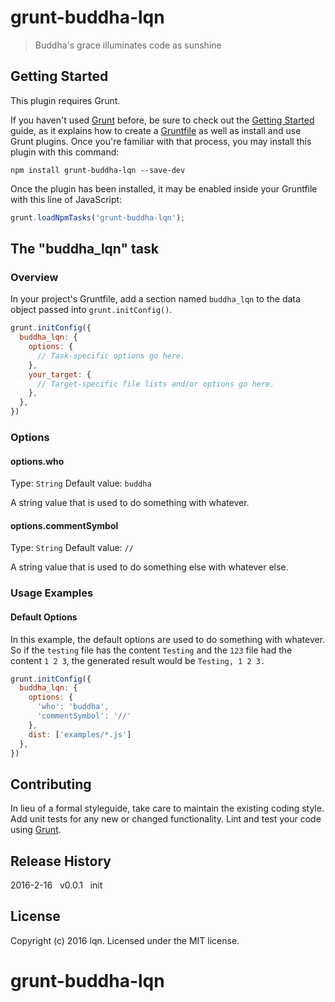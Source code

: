 # grunt-buddha-lqn

> Buddha\'s grace illuminates code as sunshine

## Getting Started
This plugin requires Grunt.

If you haven't used [Grunt](http://gruntjs.com/) before, be sure to check out the [Getting Started](http://gruntjs.com/getting-started) guide, as it explains how to create a [Gruntfile](http://gruntjs.com/sample-gruntfile) as well as install and use Grunt plugins. Once you're familiar with that process, you may install this plugin with this command:

```shell
npm install grunt-buddha-lqn --save-dev
```

Once the plugin has been installed, it may be enabled inside your Gruntfile with this line of JavaScript:

```js
grunt.loadNpmTasks('grunt-buddha-lqn');
```

## The "buddha_lqn" task

### Overview
In your project's Gruntfile, add a section named `buddha_lqn` to the data object passed into `grunt.initConfig()`.

```js
grunt.initConfig({
  buddha_lqn: {
    options: {
      // Task-specific options go here.
    },
    your_target: {
      // Target-specific file lists and/or options go here.
    },
  },
})
```

### Options

#### options.who
Type: `String`
Default value: `buddha`

A string value that is used to do something with whatever.

#### options.commentSymbol
Type: `String`
Default value: `//`

A string value that is used to do something else with whatever else.

### Usage Examples

#### Default Options
In this example, the default options are used to do something with whatever. So if the `testing` file has the content `Testing` and the `123` file had the content `1 2 3`, the generated result would be `Testing, 1 2 3.`

```js
grunt.initConfig({
  buddha_lqn: {
    options: {
      'who': 'buddha',
      'commentSymbol': '//'
    },
    dist: ['examples/*.js']
  },
})
```



## Contributing
In lieu of a formal styleguide, take care to maintain the existing coding style. Add unit tests for any new or changed functionality. Lint and test your code using [Grunt](http://gruntjs.com/).

## Release History
2016-2-16&nbsp;&nbsp;&nbsp;v0.0.1&nbsp;&nbsp;&nbsp;init
## License
Copyright (c) 2016 lqn. Licensed under the MIT license.
# grunt-buddha-lqn
